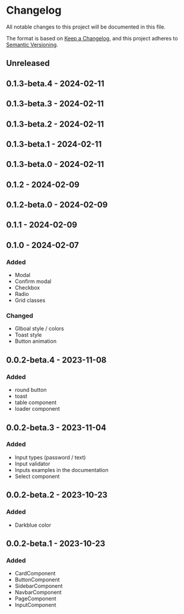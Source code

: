 # Changelog

All notable changes to this project will be documented in this file.

The format is based on [Keep a Changelog](https://keepachangelog.com/en/1.0.0/),
and this project adheres to [Semantic Versioning](https://semver.org/spec/v2.0.0.html).

## Unreleased

## 0.1.3-beta.4 - 2024-02-11

## 0.1.3-beta.3 - 2024-02-11

## 0.1.3-beta.2 - 2024-02-11

## 0.1.3-beta.1 - 2024-02-11

## 0.1.3-beta.0 - 2024-02-11

## 0.1.2 - 2024-02-09

## 0.1.2-beta.0 - 2024-02-09

## 0.1.1 - 2024-02-09

## 0.1.0 - 2024-02-07
### Added
- Modal
- Confirm modal
- Checkbox
- Radio
- Grid classes

### Changed
- Glboal style / colors
- Toast style
- Button animation

## 0.0.2-beta.4 - 2023-11-08
### Added
- round button
- toast
- table component
- loader component

## 0.0.2-beta.3 - 2023-11-04
### Added
- Input types (password / text)
- Input validator
- Inputs examples in the documentation
- Select component

## 0.0.2-beta.2 - 2023-10-23
### Added
- Darkblue color

## 0.0.2-beta.1 - 2023-10-23
### Added
- CardComponent
- ButtonComponent
- SidebarComponent
- NavbarComponent
- PageComponent
- InputComponent
